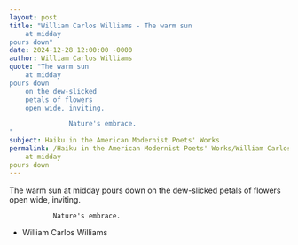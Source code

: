 ```yaml
---
layout: post
title: "William Carlos Williams - The warm sun
    at midday
pours down"
date: 2024-12-28 12:00:00 -0000
author: William Carlos Williams
quote: "The warm sun
    at midday
pours down
    on the dew-slicked
    petals of flowers
    open wide, inviting.

               Nature's embrace.
"
subject: Haiku in the American Modernist Poets' Works
permalink: /Haiku in the American Modernist Poets' Works/William Carlos Williams/William Carlos Williams - The warm sun
    at midday
pours down
---
```


The warm sun
    at midday
pours down
    on the dew-slicked
    petals of flowers
    open wide, inviting.

               Nature's embrace.


- William Carlos Williams
